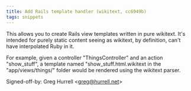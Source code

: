 ```yaml
---
title: Add Rails template handler (wikitext, cc6949b)
tags: snippets
---
```


This allows you to create Rails view templates written in pure wikitext. It's intended for purely static content seeing as wikitext, by definition, can't have interpolated Ruby in it.

For example, given a controller "ThingsController" and an action "show_stuff", a template named "show_stuff.html.wikitext in the "app/views/things/" folder would be rendered using the wikitext parser.

Signed-off-by: Greg Hurrell &lt;greg@hurrell.net&gt;
